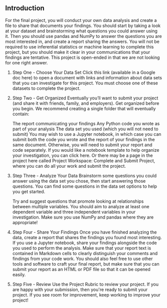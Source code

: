 ## Introduction
For the final project, you will conduct your own data analysis and create a file to share that documents your findings. You should start by taking a look at your dataset and brainstorming what questions you could answer using it. Then you should use pandas and NumPy to answer the questions you are most interested in, and create a report sharing the answers. You will not be required to use inferential statistics or machine learning to complete this project, but you should make it clear in your communications that your findings are tentative. This project is open-ended in that we are not looking for one right answer.

1. Step One - Choose Your Data Set
   Click this link (available in a Google doc here) to open a document with links and information about data sets that you can investigate for this project. You must choose one of these datasets to complete the project.

2. Step Two - Get Organized
   Eventually you’ll want to submit your project (and share it with friends, family, and employers). Get organized before you begin. We recommend creating a single folder that will eventually contain:

    The report communicating your findings
    Any Python code you wrote as part of your analysis
    The data set you used (which you will not need to submit)
   You may wish to use a Jupyter notebook, in which case you can submit both the code you wrote and the report of your findings in the same document. Otherwise, you will need to submit your report and code separately. If you would like a notebook template to help organize your investigation, you can click here. Or there may be a page in the project here called Project Workspace: Complete and Submit Project, where you can do all your work and submit the project.

3. Step Three - Analyze Your Data
   Brainstorm some questions you could answer using the data set you chose, then start answering those questions. You can find some questions in the data set options to help you get started.

   Try and suggest questions that promote looking at relationships between multiple variables. You should aim to analyze at least one dependent variable and three independent variables in your investigation. Make sure you use NumPy and pandas where they are appropriate!

4. Step Four - Share Your Findings
  Once you have finished analyzing the data, create a report that shares the findings you found most interesting. If you use a Jupyter notebook, share your findings alongside the code you used to perform the analysis. Make sure that your report text is contained in Markdown cells to clearly distinguish your comments and findings from your code work. You should also feel free to use other tools and software to craft your final report, but make sure that you can submit your report as an HTML or PDF file so that it can be opened easily.

5. Step Five - Review
  Use the Project Rubric to review your project. If you are happy with your submission, then you're ready to submit your project. If you see room for improvement, keep working to improve your project!
